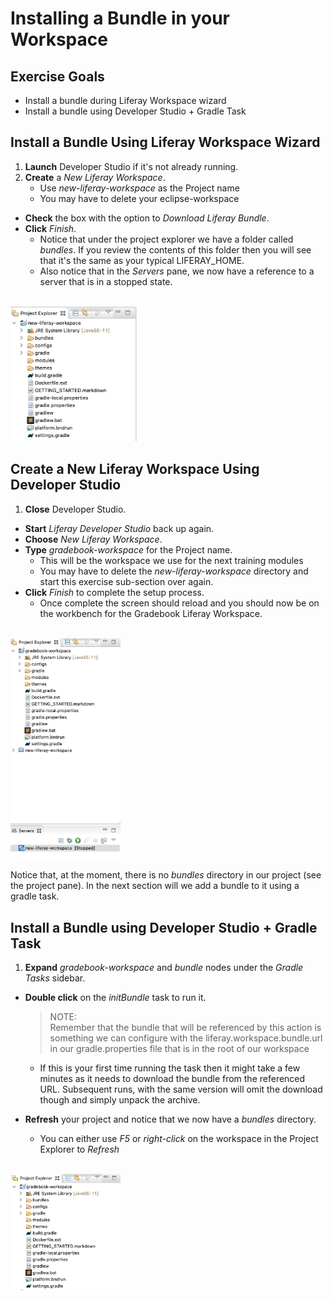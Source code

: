 # Installing a Bundle in your Workspace

<div class="ahead">

## Exercise Goals

- Install a bundle during Liferay Workspace wizard
- Install a bundle using Developer Studio + Gradle Task

</div>

## Install a Bundle Using Liferay Workspace Wizard
1. **Launch** Developer Studio if it's not already running.
2. **Create** a _New Liferay Workspace_.
	* Use _new-liferay-workspace_ as the Project name
	* You may have to delete your eclipse-workspace
* **Check** the box with the option to _Download Liferay Bundle_.
* **Click** _Finish_.
    * Notice that under the project explorer we have a folder called _bundles_. If you review the contents of this folder then you will see that it's the same as your typical LIFERAY_HOME.
    * Also notice that in the _Servers_ pane, we now have a reference to a server that is in a stopped state.

<br />

<img src="images/new_liferay_workspace.png" style="max-width:40%;" />

## Create a New Liferay Workspace Using Developer Studio
1. **Close** Developer Studio.
* **Start** _Liferay Developer Studio_ back up again.
* **Choose** _New Liferay Workspace_.
* **Type** _gradebook-workspace_ for the Project name.
	* This will be the workspace we use for the next training modules
	* You may have to delete the _new-liferay-workspace_ directory and start this exercise sub-section over again. 
* **Click** _Finish_ to complete the setup process.
    * Once complete the screen should reload and you should now be on the workbench for the Gradebook Liferay Workspace.

<br />

<img src="images/gradebook_workspace.png" style="max-width:35%;" />

Notice that, at the moment, there is no _bundles_ directory in our project (see the project pane). In the next section will we add a bundle to it using a gradle task.

## Install a Bundle using Developer Studio + Gradle Task
1. **Expand** _gradebook-workspace_ and _bundle_ nodes under the _Gradle Tasks_ sidebar.
* **Double click** on the _initBundle_ task to run it.

    > NOTE: <br/>
    > Remember that the bundle that will be referenced by this action is something we can configure with the liferay.workspace.bundle.url in our gradle.properties file that is in the root of our workspace 

    * If this is your first time running the task then it might take a few minutes as it needs to download the bundle from the referenced URL. Subsequent runs, with the same version will omit the download though and simply unpack the archive. 

* **Refresh** your project and notice that we now have a _bundles_ directory.
	* You can either use _F5_ or _right-click_ on the workspace in the Project Explorer to _Refresh_

<br />

<img src="images/gradebook_bundle_added.png" style="max-width:35%;" />
